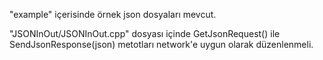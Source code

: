 "example" içerisinde örnek json dosyaları mevcut.

"JSONInOut/JSONInOut.cpp" dosyası içinde GetJsonRequest() ile SendJsonResponse(json) metotları network'e uygun olarak düzenlenmeli.
